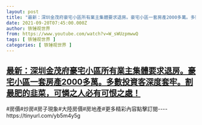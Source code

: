 ```yaml
---
layout: post
title: "最新：深圳金茂府豪宅小區所有業主集體要求退房。豪宅小區一套房產2000多萬。多數投資客深度套牢。割最肥的韭菜，可憐之人必有可恨之處！"
date: 2021-09-20T07:45:00.000Z
author: 铁锤观世界
from: https://www.youtube.com/watch?v=W_sWUzpmwwQ
tags: [ 铁锤观世界 ]
categories: [ 铁锤观世界 ]
---
```

<!--1632123900000-->
[最新：深圳金茂府豪宅小區所有業主集體要求退房。豪宅小區一套房產2000多萬。多數投資客深度套牢。割最肥的韭菜，可憐之人必有可恨之處！](https://www.youtube.com/watch?v=W_sWUzpmwwQ)
------

<div>
#房價#炒房#房子現象#大陸房價#房地產#更多精彩內容點擊訂閱----https://tinyurl.com/yb5m4y5g
</div>
